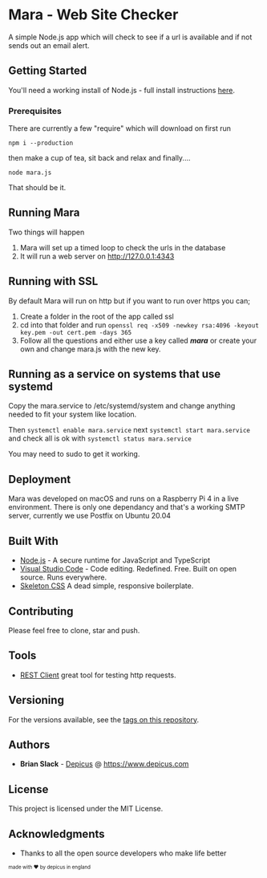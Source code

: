 # Mara - Web Site Checker

A simple Node.js app which will check to see if a url is available and if not sends out an email alert.

## Getting Started

You'll need a working install of Node.js - full install instructions [here](https://nodejs.org/en/download/).

### Prerequisites

There are currently a few "require" which will download on first run

```
npm i --production
```

then make a cup of tea, sit back and relax and finally....

```
node mara.js
```

That should be it.

## Running Mara

Two things will happen

1. Mara will set up a timed loop to check the urls in the database
2. It will run a web server on http://127.0.0.1:4343

## Running with SSL 

By default Mara will run on http but if you want to run over https you can;

1. Create a folder in the root of the app called ssl
2. cd into that folder and run `openssl req -x509 -newkey rsa:4096 -keyout key.pem -out cert.pem -days 365`
3. Follow all the questions and either use a key called ***mara*** or create your own and change mara.js with the new key.

## Running as a service on systems that use systemd 

Copy the mara.service to /etc/systemd/system and change anything needed to fit your system like location.

Then `systemctl enable mara.service` next `systemctl start mara.service` and check all is ok with `systemctl status mara.service`

You may need to sudo to get it working.

## Deployment

Mara was developed on macOS and runs on a Raspberry Pi 4 in a live environment. There is only one dependancy and that's a working SMTP server, currently we use Postfix on Ubuntu 20.04

## Built With

* [Node.js](https://nodejs.org/) - A secure runtime for JavaScript and TypeScript
* [Visual Studio Code](https://code.visualstudio.com/) - Code editing. Redefined. Free. Built on open source. Runs everywhere.
* [Skeleton CSS](http://getskeleton.com) A dead simple, responsive boilerplate.

## Contributing

Please feel free to clone, star and push.

## Tools

* [REST Client](https://marketplace.visualstudio.com/items?itemName=humao.rest-client) great tool for testing http requests.

## Versioning

For the versions available, see the [tags on this repository](https://github.com/Depicus/mara/releases/). 

## Authors

* **Brian Slack** - [Depicus](https://github.com/depicus) @ https://www.depicus.com

## License

This project is licensed under the MIT License.

## Acknowledgments

* Thanks to all the open source developers who make life better






<sub><sup>made with ❤️ by depicus in england</sub></sup>










